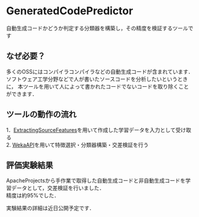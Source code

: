 # GeneratedCodePredictor
自動生成コードかどうか判定する分類器を構築し，その精度を検証するツールです

## なぜ必要？
多くのOSSにはコンパイラコンパイラなどの自動生成コードが含まれています．<br>
ソフトウェア工学分野などで人が書いたソースコードを分析したいというときに，
本ツールを用いて人によって書かれたコードでないコードを取り除くことができます．<br>

## ツールの動作の流れ
1．[ExtractingSourceFeatures](https://github.com/SoichiSumi/ExtractingSourceFeatures)を用いて作成した学習データを入力として受け取る<br>
2. [WekaAPI](https://weka.wikispaces.com/Use+WEKA+in+your+Java+code#Links)を用いて特徴選択・分類器構築・交差検証を行う<br>

## 評価実験結果
ApacheProjectsから手作業で取得した自動生成コードと非自動生成コードを学習データとして，交差検証を行いました．<br>
精度は約95%でした．

実験結果の詳細は近日公開予定です．
